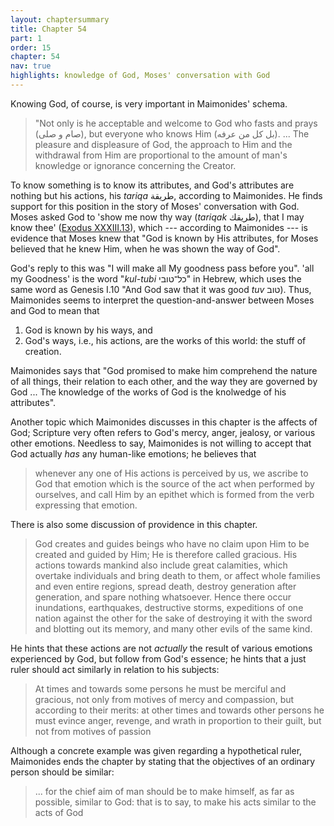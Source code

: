 ```yaml
---
layout: chaptersummary
title: Chapter 54
part: 1
order: 15
chapter: 54
nav: true
highlights: knowledge of God, Moses' conversation with God
---
```


Knowing God, of course, is very important in Maimonides' schema. 
> "Not only is he acceptable and welcome to God who fasts and prays (صام و صلى), but everyone who knows Him (بل كل من عرفه). ... The pleasure and displeasure of God, the approach to Him and the withdrawal from Him are proportional to the amount of man's knowledge or ignorance concerning the Creator.

To know something is to know its attributes, and God's attributes are nothing but his actions, his _tariqa_ طريقة, according to Maimonides. He finds support for this position in the story of Moses' conversation with God. Moses asked God to 'show me now thy way (_tariqak_ طريقك), that I may know thee' ([Exodus XXXIII.13](https://www.sefaria.org/Exodus.33.13)), which --- according to Maimonides --- is evidence that Moses knew that "God is known by His attributes, for Moses believed that he knew Him, when he was shown the way of God".

God's reply to this was "I will make all My goodness pass before you". 'all my Goodness' is the word "_kul-tubi_ כל־טובי" in Hebrew, which uses the same word as Genesis I.10 "And God saw that it was good _tuv_ טוב). Thus, Maimonides seems to interpret the question-and-answer between Moses and God to mean that 
1. God is known by his ways, and
2. God's ways, i.e., his actions, are the works of this world: the stuff of creation.

Maimonides says that "God promised to make him comprehend the nature of all things, their relation to each other, and the way they are governed by God ... The knowledge of the works of God is the knolwedge of his attributes".

Another topic which Maimonides discusses in this chapter is the affects of God; Scripture very often refers to God's mercy, anger, jealosy, or various other emotions. Needless to say, Maimonides is not willing to accept that God actually _has_ any human-like emotions; he believes that
> whenever any one of His actions is perceived by us, we ascribe to God that emotion which is the source of the act when performed by ourselves, and call Him by an epithet which is formed from the verb expressing that emotion.

There is also some discussion of providence in this chapter. 
> God creates and guides beings who have no claim upon Him to be created and guided by Him; He is therefore called gracious. His actions towards mankind also include great calamities, which overtake individuals and bring death to them, or affect whole families and even entire regions, spread death, destroy generation after generation, and spare nothing whatsoever. Hence there occur inundations, earthquakes, destructive storms, expeditions of one nation against the other for the sake of destroying it with the sword and blotting out its memory, and many other evils of the same kind.

He hints that these actions are not _actually_ the result of various emotions experienced by God, but follow from God's essence; he hints that a just ruler should act similarly in relation to his subjects:
> At times and towards some persons he must be merciful and gracious, not only from motives of mercy and compassion, but according to their merits: at other times and towards other persons he must evince anger, revenge, and wrath in proportion to their guilt, but not from motives of passion

Although a concrete example was given regarding a hypothetical ruler, Maimonides ends the chapter by stating that the objectives of an ordinary person should be similar:
> ... for the chief aim of man should be to make himself, as far as possible, similar to God: that is to say, to make his acts similar to the acts of God
